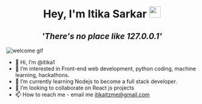 <h1 align="center">Hey, I'm Itika Sarkar <img src="https://raw.githubusercontent.com/aemmadi/aemmadi/master/wave.gif" width="30px"></h1>
<h2 align="center"><i><strong>'There's no place like 127.0.0.1'</strong></i></h2>
<img src="Profile.gif" alt="welcome gif">











- 👋 Hi, I’m @itika1
- 👀 I’m interested in Front-end web development, python coding, machine learning, hackathons.
- 🌱 I’m currently learning Nodejs to become a full stack developer.
- 💞️ I’m looking to collaborate on React js projects
- 📫 How to reach me - email me itikaitzme@gmail.com

<!---
itika1/itika1 is a ✨ special ✨ repository because its `README.md` (this file) appears on your GitHub profile.
You can click the Preview link to take a look at your changes.
--->
